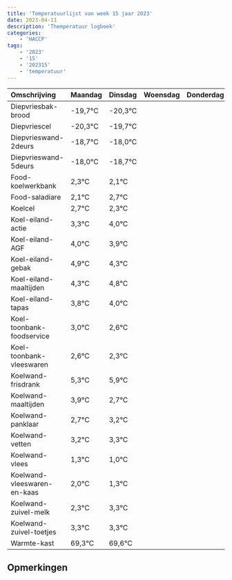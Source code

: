 ```yaml
---
title: 'Temperatuurlijst van week 15 jaar 2023'
date: 2023-04-11
description: 'Themperatuur logboek'
categories:
    - 'HACCP'
tags:
    - '2023'
    - '15'
    - '202315'
    - 'temperatuur'
---
```

|Omschrijving|Maandag|Dinsdag|Woensdag|Donderdag|Vrijdag|Zaterdag|Zondag|
|:---|:---|:---|:---|:---|:---|:---|:---|
|Diepvriesbak-brood|-19,7°C|-20,3°C| | | | | |
|Diepvriescel|-20,3°C|-19,7°C| | | | | |
|Diepvrieswand-2deurs|-18,7°C|-18,0°C| | | | | |
|Diepvrieswand-5deurs|-18,0°C|-18,7°C| | | | | |
|Food-koelwerkbank|2,3°C|2,1°C| | | | | |
|Food-saladiare|2,1°C|2,7°C| | | | | |
|Koelcel|2,7°C|2,3°C| | | | | |
|Koel-eiland-actie|3,3°C|4,0°C| | | | | |
|Koel-eiland-AGF|4,0°C|3,9°C| | | | | |
|Koel-eiland-gebak|4,9°C|4,3°C| | | | | |
|Koel-eiland-maaltijden|4,3°C|4,8°C| | | | | |
|Koel-eiland-tapas|3,8°C|4,0°C| | | | | |
|Koel-toonbank-foodservice|3,0°C|2,6°C| | | | | |
|Koel-toonbank-vleeswaren|2,6°C|2,3°C| | | | | |
|Koelwand-frisdrank|5,3°C|5,9°C| | | | | |
|Koelwand-maaltijden|3,9°C|2,7°C| | | | | |
|Koelwand-panklaar|2,7°C|3,2°C| | | | | |
|Koelwand-vetten|3,2°C|3,3°C| | | | | |
|Koelwand-vlees|1,3°C|1,0°C| | | | | |
|Koelwand-vleeswaren-en-kaas|2,0°C|1,3°C| | | | | |
|Koelwand-zuivel-melk|2,3°C|3,3°C| | | | | |
|Koelwand-zuivel-toetjes|3,3°C|3,3°C| | | | | |
|Warmte-kast|69,3°C|69,6°C| | | | | |

## Opmerkingen


